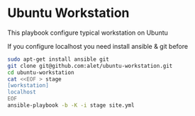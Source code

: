 # Ubuntu Workstation

This playbook configure typical workstation on Ubuntu

If you configure localhost you need install ansible & git before

```sh
sudo apt-get install ansible git
git clone git@github.com:alet/ubuntu-workstation.git
cd ubuntu-workstation
cat <<EOF > stage
[workstation]
localhost
EOF
ansible-playbook -b -K -i stage site.yml
```
